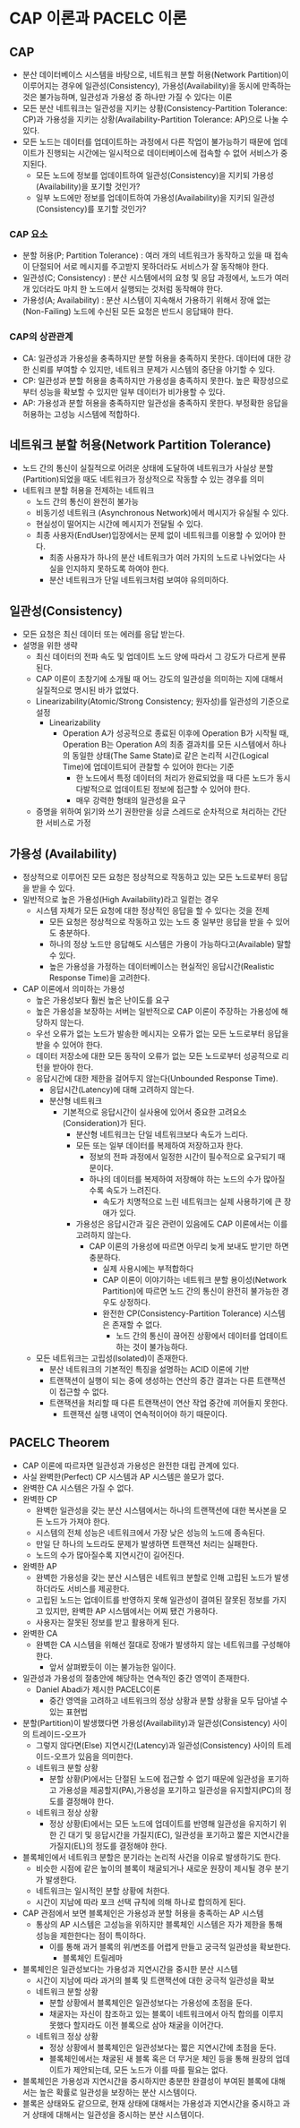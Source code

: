 # CAP 이론과 PACELC 이론

## CAP

* 분산 데이터베이스 시스템을 바탕으로, 네트워크 분할 허용(Network Partition)이 이루어지는 경우에 일관성(Consistency), 가용성(Availability)을 동시에 만족하는 것은 불가능하며, 일관성과 가용성 중 하나만 가질 수 있다는 이론
* 모든 분산 네트워크는 일관성을 지키는 상황(Consistency-Partition Tolerance: CP)과 가용성을 지키는 상황(Availability-Partition Tolerance: AP)으로 나눌 수 있다.
* 모든 노드는 데이터를 업데이트하는 과정에서 다른 작업이 불가능하기 때문에 업데이트가 진행되는 시간에는 일시적으로 데이터베이스에 접속할 수 없어 서비스가 중지된다.
  * 모든 노드에 정보를 업데이트하여 일관성(Consistency)을 지키되 가용성 (Availability)을 포기할 것인가? 
  * 일부 노드에만 정보를 업데이트하여 가용성(Availability)을 지키되 일관성(Consistency)를 포기할 것인가?

### CAP 요소

* 분할 허용(P; Partition Tolerance) : 여러 개의 네트워크가 동작하고 있을 때 접속이 단절되어 서로 메시지를 주고받지 못하더라도 서비스가 잘 동작해야 한다.
* 일관성(C; Consistency) : 분산 시스템에서의 요청 및 응답 과정에서, 노드가 여러 개 있더라도 마치 한 노드에서 실행되는 것처럼 동작해야 한다.
* 가용성(A; Availability) : 분산 시스템이 지속해서 가용하기 위해서 장애 없는(Non-Failing) 노드에 수신된 모든 요청은 반드시 응답돼야 한다.

### CAP의 상관관계

* CA: 일관성과 가용성을 충족하지만 분할 허용을 충족하지 못한다. 데이터에 대한 강한 신뢰를 부여할 수 있지만, 네트워크 문제가 시스템의 중단을 야기할 수 있다.
* CP: 일관성과 분할 허용을 충족하지만 가용성을 충족하지 못한다. 높은 확장성으로부터 성능을 확보할 수 있지만 일부 데이터가 비가용할 수 있다.
* AP: 가용성과 분할 허용을 충족하지만 일관성을 충족하지 못한다. 부정확한 응답을 허용하는 고성능 시스템에 적합하다.

## 네트워크 분할 허용(Network Partition Tolerance)

* 노드 간의 통신이 실질적으로 어려운 상태에 도달하여 네트워크가 사실상 분할(Partition)되었을 때도 네트워크가 정상적으로 작동할 수 있는 경우를 의미
* 네트워크 분할 허용을 전제하는 네트워크
  * 노드 간의 통신이 완전히 불가능
  * 비동기성 네트워크 (Asynchronous Network)에서 메시지가 유실될 수 있다.
  * 현실성이 떨어지는 시간에 메시지가 전달될 수 있다.
  * 최종 사용자(EndUser)입장에서는 문제 없이 네트워크를 이용할 수 있어야 한다.
    * 최종 사용자가 하나의 분산 네트워크가 여러 가지의 노드로 나뉘었다는 사실을 인지하지 못하도록 하여야 한다.
    * 분산 네트워크가 단일 네트워크처럼 보여야 유의미하다.

## 일관성(Consistency)

* 모든 요청은 최신 데이터 또는 에러를 응답 받는다.
* 설명을 위한 생략 
  * 최신 데이터의 전파 속도 및 업데이트 노드 양에 따라서 그 강도가 다르게 분류된다.
  * CAP 이론이 초창기에 소개될 때 어느 강도의 일관성을 의미하는 지에 대해서 실질적으로 명시된 바가 없었다.
  * Linearizability(Atomic/Strong Consistency; 원자성)를 일관성의 기준으로 설정
    * Linearizability
      * Operation A가 성공적으로 종료된 이후에 Operation B가 시작될 때, Operation B는 Operation A의 최종 결과치를 모든 시스템에서 하나의 동일한 상태(The Same State)로 같은 논리적 시간(Logical Time)에 업데이트되어 관찰할 수 있어야 한다는 기준
        * 한 노드에서 특정 데이터의 처리가 완료되었을 때 다른 노드가 동시 다발적으로 업데이트된 정보에 접근할 수 있어야 한다.
        * 매우 강력한 형태의 일관성을 요구
  * 증명을 위하여 읽기와 쓰기 권한만을 싱글 스레드로 순차적으로 처리하는 간단한 서비스로 가정

## 가용성 (Availability)

* 정상적으로 이루어진 모든 요청은 정상적으로 작동하고 있는 모든 노드로부터 응답을 받을 수 있다.
* 일반적으로 높은 가용성(High Availability)라고 일컫는 경우
  * 시스템 자체가 모든 요청에 대한 정상적인 응답을 할 수 있다는 것을 전제
    * 모든 요청은 정상적으로 작동하고 있는 노드 중 일부만 응답을 받을 수 있어도 충분하다.
    * 하나의 정상 노드만 응답해도 시스템은 가용이 가능하다고(Available) 말할 수 있다.
    * 높은 가용성을 가정하는 데이터베이스는 현실적인 응답시간(Realistic Response Time)을 고려한다.
* CAP 이론에서 의미하는 가용성
  * 높은 가용성보다 훨씬 높은 난이도를 요구
  * 높은 가용성을 보장하는 서버는 일반적으로 CAP 이론이 주장하는 가용성에 해당하지 않는다.
  * 우선 오류가 없는 노드가 발송한 메시지는 오류가 없는 모든 노드로부터 응답을 받을 수 있어야 한다.
  * 데이터 저장소에 대한 모든 동작이 오류가 없는 모든 노드로부터 성공적으로 리턴을 받아야 한다.
  * 응답시간에 대한 제한을 걸어두지 않는다(Unbounded Response Time).
    * 응답시간(Latency)에 대해 고려하지 않는다.
    * 분산형 네트워크
      * 기본적으로 응답시간이 실사용에 있어서 중요한 고려요소(Consideration)가 된다.
        * 분산형 네트워크는 단일 네트워크보다 속도가 느리다.
        * 모든 또는 일부 데이터를 복제하여 저장하고자 한다.
          * 정보의 전파 과정에서 일정한 시간이 필수적으로 요구되기 때문이다.
          * 하나의 데이터를 복제하여 저장해야 하는 노드의 수가 많아질수록 속도가 느려진다.
            * 속도가 치명적으로 느린 네트워크는 실제 사용하기에 큰 장애가 있다.
        * 가용성은 응답시간과 깊은 관련이 있음에도 CAP 이론에서는 이를 고려하지 않는다.
          * CAP 이론의 가용성에 따르면 아무리 늦게 보내도 받기만 하면 충분하다.
            * 실제 사용시에는 부적합하다
            * CAP 이론이 이야기하는 네트워크 분할 용이성(Network Partition)에 따르면 노드 간의 통신이 완전히 불가능한 경우도 상정하다.
            * 완전한 CP(Consistency-Partition Tolerance) 시스템은 존재할 수 없다.
              * 노드 간의 통신이 끊어진 상황에서 데이터를 업데이트하는 것이 불가능하다.
  * 모든 네트워크는 고립성(Isolated)이 존재한다.
    * 분산 네트워크의 기본적인 특징을 설명하는 ACID 이론에 기반
    * 트랜잭션이 실행이 되는 중에 생성하는 연산의 중간 결과는 다른 트랜잭션이 접근할 수 없다.
    * 트랜잭션을 처리할 때 다른 트랜잭션이 연산 작업 중간에 끼어들지 못한다.
      * 트랜잭션 실행 내역이 연속적이어야 하기 때문이다.

## PACELC Theorem

* CAP 이론에 따르자면 일관성과 가용성은 완전한 대립 관계에 있다.
* 사실 완벽한(Perfect) CP 시스템과 AP 시스템은 쓸모가 없다.
* 완벽한 CA 시스템은 가질 수 없다.
* 완벽한 CP
  * 완벽한 일관성을 갖는 분산 시스템에서는 하나의 트랜잭션에 대한 복사본을 모든 노드가 가져야 한다. 
  * 시스템의 전체 성능은 네트워크에서 가장 낮은 성능의 노드에 종속된다.
  * 만일 단 하나의 노드라도 문제가 발생하면 트랜잭션 처리는 실패한다.
  * 노드의 수가 많아질수록 지연시간이 길어진다.
* 완벽한 AP
  * 완벽한 가용성을 갖는 분산 시스템은 네트워크 분할로 인해 고립된 노드가 발생하더라도 서비스를 제공한다. 
  * 고립된 노드는 업데이트를 반영하지 못해 일관성이 결여된 잘못된 정보를 가지고 있지만, 완벽한 AP 시스템에서는 어찌 됐건 가용하다. 
  * 사용자는 잘못된 정보를 받고 활용하게 된다.
* 완벽한 CA
  * 완벽한 CA 시스템을 위해선 절대로 장애가 발생하지 않는 네트워크를 구성해야 한다. 
    * 앞서 살펴봤듯이 이는 불가능한 일이다.
* 일관성과 가용성의 절충안에 해당하는 연속적인 중간 영역이 존재한다.
  * Daniel Abadi가 제시한 PACELC이론
    * 중간 영역을 고려하고 네트워크의 정상 상황과 분할 상황을 모두 담아낼 수 있는 표현법
* 분할(Partition)이 발생했다면 가용성(Availability)과 일관성(Consistency) 사이의 트레이드-오프가
  * 그렇지 않다면(Else) 지연시간(Latency)과 일관성(Consistency) 사이의 트레이드-오프가 있음을 의미한다.
  * 네트워크 분할 상황
    * 분할 상황(P)에서는 단절된 노드에 접근할 수 없기 때문에 일관성을 포기하고 가용성을 제공할지(PA),가용성을 포기하고 일관성을 유지할지(PC)의 정도를 결정해야 한다.
  * 네트워크 정상 상황
    * 정상 상황(E)에서는 모든 노드에 업데이트를 반영해 일관성을 유지하기 위한 긴 대기 및 응답시간을 가질지(EC), 일관성을 포기하고 짧은 지연시간을 가질지(EL)의 정도를 결정해야 한다.
* 블록체인에서 네트워크 분할은 분기라는 논리적 사건을 이유로 발생하기도 한다.
  * 비슷한 시점에 같은 높이의 블록이 채굴되거나 새로운 원장이 제시될 경우 분기가 발생한다.
  * 네트워크는 일시적인 분할 상황에 처한다.
  * 시간이 지남에 따라 포크 선택 규칙에 의해 하나로 합의하게 된다.
* CAP 관점에서 보면 블록체인은 가용성과 분할 허용을 충족하는 AP 시스템
  * 통상의 AP 시스템은 고성능을 위하지만 블록체인 시스템은 자가 제한을 통해 성능을 제한한다는 점이 특이하다.
    * 이를 통해 과거 블록의 위/변조를 어렵게 만들고 궁극적 일관성을 확보한다.
      * 블록체인 트릴레마
* 블록체인은 일관성보다는 가용성과 지연시간을 중시한 분산 시스템
  * 시간이 지남에 따라 과거의 블록 및 트랜잭션에 대한 궁극적 일관성을 확보
  * 네트워크 분할 상황
    * 분할 상황에서 블록체인은 일관성보다는 가용성에 초점을 둔다. 
    * 채굴자는 자신이 참조하고 있는 블록이 네트워크에서 아직 합의를 이루지 못했다 할지라도 이전 블록으로 삼아 채굴을 이어간다.
  * 네트워크 정상 상황
    * 정상 상황에서 블록체인은 일관성보다는 짧은 지연시간에 초점을 둔다. 
    * 블록체인에서는 채굴된 새 블록 혹은 더 무거운 체인 등을 통해 원장의 업데이트가 제안되는데, 모든 노드가 이를 따를 필요는 없다.
* 블록체인은 가용성과 지연시간을 중시하지만 충분한 완결성이 부여된 블록에 대해서는 높은 확률로 일관성을 보장하는 분산 시스템이다.
* 블록은 상태와도 같으므로, 현재 상태에 대해서는 가용성과 지연시간을 중시하고 과거 상태에 대해서는 일관성을 중시하는 분산 시스템이다.